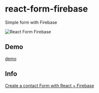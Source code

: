 # react-form-firebase
Simple form with Firebase

![React Form Firebase](https://s3.amazonaws.com/chewiekie/react-form-firebase.jpg)

## Demo
[demo](https://gndx-projects.firebaseapp.com/)

## Info
[Create a contact Form with React + Firebase](https://gndx.co/formulario-contacto-react-firebase/)
